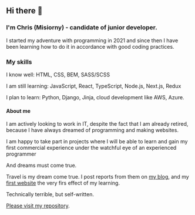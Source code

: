 ## Hi there 👋

### I'm Chris (Misiorny)  -  candidate of junior developer. 

I started my adventure with programming in 2021 and since then I have been learning how to do it in accordance with good coding practices.

### My skills

I know well:
HTML, CSS, BEM, SASS/SCSS

I am still learning:
JavaScript, React, TypeScript, Node.js, Next.js, Redux

I plan to learn:
Python, Django, Jinja, cloud development like AWS, Azure.

#### About me

I am actively looking to work in IT, despite the fact that I am already retired, because I have always dreamed of programming and making websites.

I am happy to take part in projects where I will be able to learn and gain my first commercial experience under the watchful eye of an experienced programmer

And dreams must come true.

Travel is my dream come true.
I post reports from them on [my blog](https://www.facebook.com/AfrykaDzikaMisiornego), and my [first website](https://afrykadzika.pl/) the very firs effect of my learning.

Technically terrible, but self-written.

[Please visit my repository](https://github.com/Misiorny?tab=repositories).



